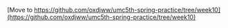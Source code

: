 [Move to https://github.com/oxdjww/umc5th-spring-practice/tree/week10](https://github.com/oxdjww/umc5th-spring-practice/tree/week10)